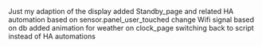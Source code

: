 Just my adaption of the display
added Standby_page and related HA automation based on sensor.panel_user_touched
change Wifi signal based on db
added animation for weather on clock_page
switching back to script instead of HA automations
